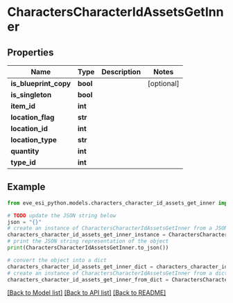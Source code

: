 # CharactersCharacterIdAssetsGetInner


## Properties

Name | Type | Description | Notes
------------ | ------------- | ------------- | -------------
**is_blueprint_copy** | **bool** |  | [optional] 
**is_singleton** | **bool** |  | 
**item_id** | **int** |  | 
**location_flag** | **str** |  | 
**location_id** | **int** |  | 
**location_type** | **str** |  | 
**quantity** | **int** |  | 
**type_id** | **int** |  | 

## Example

```python
from eve_esi_python.models.characters_character_id_assets_get_inner import CharactersCharacterIdAssetsGetInner

# TODO update the JSON string below
json = "{}"
# create an instance of CharactersCharacterIdAssetsGetInner from a JSON string
characters_character_id_assets_get_inner_instance = CharactersCharacterIdAssetsGetInner.from_json(json)
# print the JSON string representation of the object
print(CharactersCharacterIdAssetsGetInner.to_json())

# convert the object into a dict
characters_character_id_assets_get_inner_dict = characters_character_id_assets_get_inner_instance.to_dict()
# create an instance of CharactersCharacterIdAssetsGetInner from a dict
characters_character_id_assets_get_inner_from_dict = CharactersCharacterIdAssetsGetInner.from_dict(characters_character_id_assets_get_inner_dict)
```
[[Back to Model list]](../README.md#documentation-for-models) [[Back to API list]](../README.md#documentation-for-api-endpoints) [[Back to README]](../README.md)


